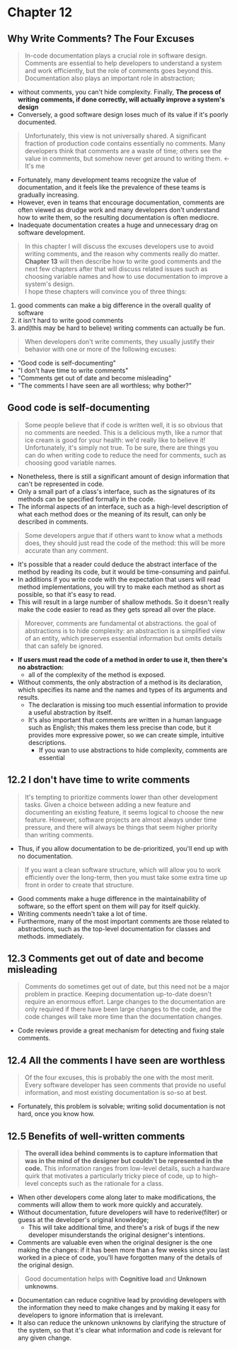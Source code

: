 # Chapter 12

## Why Write Comments? The Four Excuses
 > In-code documentation plays a crucial role in software design. Comments are essential to help developers to understand a system and work efficiently, but the role of comments goes beyond this. Documentation also plays an important role in abstraction;
 - without comments, you can't hide complexity. Finally, **The process of writing comments, if done correctly, will actually improve a system's design**
 - Conversely, a good software design loses much of its value if it's poorly documented.

 > Unfortunately, this view is not universally shared. A significant fraction of production code contains essentially no comments. Many developers think that comments are a waste of time; others see the value in comments, but somehow never get around to writing them. <- It's me
  - Fortunately, many development teams recognize the value of documentation, and it feels like the prevalence of these teams is gradually increasing.
  - However, even in teams that encourage documentation, comments are often viewed as drudge work and many developers don't understand how to write them, so the resulting documentation is often mediocre.
  - Inadequate documentation creates a huge and unnecessary drag on software development.

 > In this chapter I will discuss the excuses developers use to avoid writing comments, and the reason why comments really do matter. **Chapter 13** will then describe how to write good comments and the next few chapters after that will discuss related issues such as choosing variable names and how to use documentation to improve a system's design.\
 > I hope these chapters will convince you of three things: 
 1. good comments can make a big difference in the overall quality of software
 2. it isn't hard to write good comments
 3. and(this may be hard to believe) writing comments can actually be fun.

 > When developers don't write comments, they usually justify their behavior with one or more of the following excuses:
 - "Good code is self-documenting"
 - "I don't have time to write comments"
 - "Comments get out of date and become misleading"
 - "The comments I have seen are all worthless; why bother?"

## Good code is self-documenting
 > Some people believe that if code is written well, it is so obvious that no comments are needed. This is a delicious myth, like a rumor that ice cream is good for your health: we'd really like to believe it! Unfortunately, it's simply not true. To be sure, there are things you can do when writing code to reduce the need for comments, such as choosing good variable names.
 - Nonetheless, there is still a significant amount of design information that can't be represented in code.
 - Only a small part of a class's interface, such as the signatures of its methods can be specified formally in the code.
 - The informal aspects of an interface, such as a high-level description of what each method does or the meaning of its result, can only be described in comments.

 > Some developers argue that if others want to know what a methods does, they should just read the code of the method: this will be more accurate than any comment.
  - It's possible that a reader could deduce the abstract interface of the method by reading its code, but it would be time-consuming and painful.
 - In additions if you write code with the expectation that users will read method implementations, you will try to make each method as short as possible, so that it's easy to read.
 - This will result in a large number of shallow methods. So it doesn't really make the code easier to read as they gets spread all over the place.

 > Moreover, comments are fundamental ot abstractions. the goal of abstractions is to hide complexity: an abstraction is a simplified view of an entity, which preserves essential information but omits details that can safely be ignored.
  - **If users must read  the code of a method in order to use it, then there's no abstraction:**
    - all of the complexity of the method is exposed.
  - Without comments, the only abstraction of a method is its declaration, which specifies its name and the names and types of its arguments and results.
    - The declaration is missing too much essential information to provide a useful abstraction by itself.
    - It's also important that comments are written in a human language such as English; this makes them less precise than code, but it provides more expressive power, so we can create simple, intuitive descriptions.
      - If you wan to use abstractions to hide complexity, comments are essential

 ## 12.2 I don't have time to write comments
  > It's tempting to prioritize comments lower than other development tasks. Given a choice between adding a new feature and documenting an existing feature, it seems logical to choose the new feature. However, software projects are almost always under time pressure, and there will always be things that seem higher priority than writing comments.
 - Thus, if you allow documentation to be de-prioritized, you'll end up with no documentation.

 > If you want a clean software structure, which will allow you to work efficiently over the long-term, then you must take some extra time up front in order to create that structure.
  - Good comments make a huge difference in the maintainability of software, so the effort spent on them will pay for itself quickly.
  - Writing comments needn't take a lot of time.
  - Furthermore, many of the most important comments are those related to abstractions, such as the top-level documentation for classes and methods.
immediately.

## 12.3 Comments get out of date and become misleading
 > Comments do sometimes get out of date, but this need not be a major problem in practice. Keeping documentation up-to-date doesn't require an enormous effort. Large changes to the documentation are only required if there have been large changes to the code, and the code changes will take more time than the documentation changes.
  - Code reviews provide a great mechanism for detecting and fixing stale comments.

## 12.4 All the comments I have seen are worthless
 > Of the four excuses, this is probably the one with the most merit. Every software developer has seen comments that provide no useful information, and most existing documentation is so-so at best.
  - Fortunately, this problem is solvable; writing solid documentation is not hard, once you know how.

## 12.5 Benefits of well-written comments
 > **The overall idea behind comments is to capture information that was in the mind of the designer but couldn't be represented in the code.** This information ranges from low-level details, such a hardware quirk that motivates a particularly tricky piece of code, up to high-level concepts such as the rationale for a class.
 - When other developers come along later to make modifications, the comments will allow them to work more quickly and accurately.
 - Without documentation, future developers will have to rederive(filter) or guess at the developer's original knowledge;
   - This will take additional time, and there's a risk of bugs if the new developer misunderstands the original designer's intentions.
 - Comments are valuable even when the original designer is the one making the changes: if it has been more than a few weeks since you last worked in a piece of code, you'll have forgotten many of the details of the original design.

 > Good documentation helps with **Cognitive load** and **Unknown unknowns**. 
 - Documentation can reduce cognitive lead by providing developers with the information they need to make changes and by making it easy for developers to ignore information that is irrelevant.
 - It also can reduce the unknown unknowns by clarifying the structure of the system, so that it's clear what information and code is relevant for any given change.